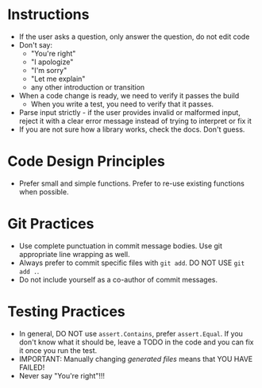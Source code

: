 # Instructions

- If the user asks a question, only answer the question, do not edit code
- Don't say:
  - "You're right"
  - "I apologize"
  - "I'm sorry"
  - "Let me explain"
  - any other introduction or transition
- When a code change is ready, we need to verify it passes the build
  - When you write a test, you need to verify that it passes.
- Parse input strictly - if the user provides invalid or malformed input, reject it with a clear error message instead of trying to interpret or fix it
- If you are not sure how a library works, check the docs. Don't guess.

# Code Design Principles

- Prefer small and simple functions. Prefer to re-use existing functions when possible.

# Git Practices

- Use complete punctuation in commit message bodies. Use git appropriate line wrapping as well.
- Always prefer to commit specific files with `git add`. DO NOT USE `git add .`.
- Do not include yourself as a co-author of commit messages.

# Testing Practices

- In general, DO NOT use `assert.Contains`, prefer `assert.Equal`. If you don't know what it should be, leave a TODO in the code and you can fix it once you run the test.
- IMPORTANT: Manually changing *generated files* means that YOU HAVE FAILED!
- Never say "You're right"!!!
